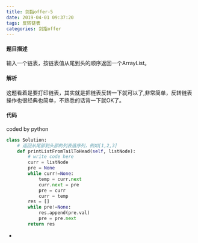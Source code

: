 ```yaml
---
title: 剑指offer-5
date: 2019-04-01 09:37:20
tags: 反转链表
categories: 剑指offer
---
```


#### 题目描述

输入一个链表，按链表值从尾到头的顺序返回一个ArrayList。

<!-- more -->

#### 解析

这题看着是要打印链表，其实就是把链表反转一下就可以了,非常简单，反转链表操作也很经典也简单，不熟悉的话背一下就OK了。

#### 代码

coded by python

```python
class Solution:
    # 返回从尾部到头部的列表值序列，例如[1,2,3]
    def printListFromTailToHead(self, listNode):
        # write code here
        curr = listNode
        pre = None
        while curr!=None:
            temp = curr.next
            curr.next = pre
            pre = curr
            curr = temp
        res = []
        while pre!=None:
            res.append(pre.val)
            pre = pre.next
        return res
```

- 

